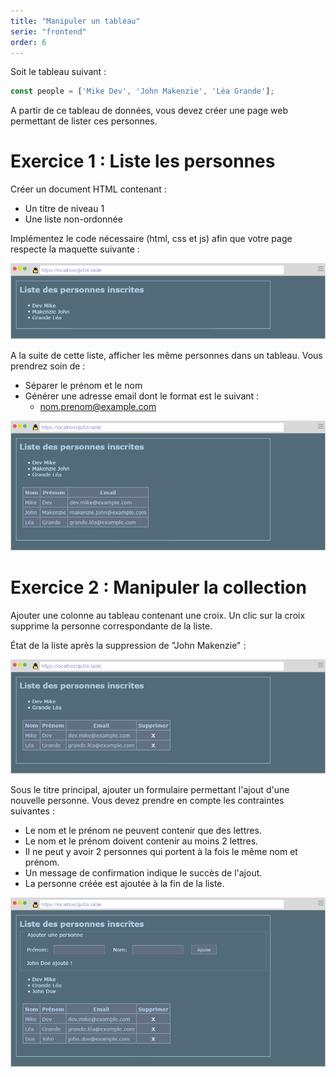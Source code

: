 ```yaml
---
title: "Manipuler un tableau"
serie: "frontend"
order: 6
--- 
```


Soit le tableau suivant :

```js
const people = ['Mike Dev', 'John Makenzie', 'Léa Grande'];
```

A partir de ce tableau de données, vous devez créer une page web permettant de lister ces personnes.

# Exercice 1 : Liste les personnes

Créer un document HTML contenant : 
- Un titre de niveau 1
- Une liste non-ordonnée

Implémentez le code nécessaire (html, css et js) afin que votre page respecte la maquette suivante :

![capture](./img/table-1.png)

A la suite de cette liste, afficher les même personnes dans un tableau. Vous prendrez soin de : 
- Séparer le prénom et le nom
- Générer une adresse email dont le format est le suivant :
    - nom.prenom@example.com

![capture](./img/table-2.png)

# Exercice 2 : Manipuler la collection

Ajouter une colonne au tableau contenant une croix. Un clic sur la croix supprime la personne correspondante de la liste.

État de la liste après la suppression de "John Makenzie" :

![capture](./img/table-3.png)

Sous le titre principal, ajouter un formulaire permettant l'ajout d'une nouvelle personne. Vous devez prendre en compte les contraintes suivantes : 

- Le nom et le prénom ne peuvent contenir que des lettres.
- Le nom et le prénom doivent contenir au moins 2 lettres.
- Il ne peut y avoir 2 personnes qui portent à la fois le même nom et prénom.
- Un message de confirmation indique le succès de l'ajout.
- La personne créée est ajoutée à la fin de la liste.

![capture](./img/table-4.png)
